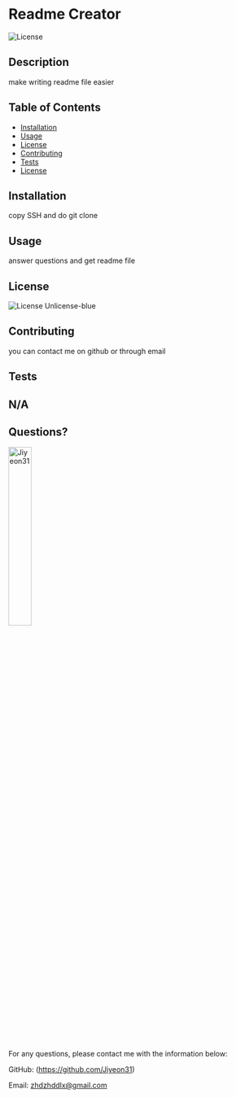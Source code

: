 # Readme Creator 
  ![License](https://img.shields.io/badge/License-Unlicense-blue.svg)
  
  ## Description 
  
  make writing readme file easier
  ## Table of Contents
  * [Installation](#installation)
  * [Usage](#usage)
  * [License](#license)
  * [Contributing](#contributing)
  * [Tests](#tests)
  * [License](#license)
  
  ## Installation
  
  copy SSH and do git clone
  
  ## Usage 
  
  answer questions and get readme file
    
  ## License
    
  ![License](https://img.shields.io/badge/License-Unlicense-blue.svg)
  Unlicense-blue
  
  
  ## Contributing
  
  you can contact me on github or through email
  
  ## Tests
  
  N/A
  ---
  
  ## Questions?
  <img src="https://avatars.githubusercontent.com/u/94870473?v=4" alt="Jiyeon31" width="30%" height="30%" />
  
  For any questions, please contact me with the information below:
 
  GitHub: (https://github.com/Jiyeon31)<br />

  
  Email: zhdzhddlx@gmail.com
  
